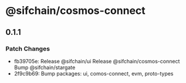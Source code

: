 # @sifchain/cosmos-connect

## 0.1.1

### Patch Changes

- fb39705e: Release @sifchain/ui
  Release @sifchain/cosmos-connect
  Bump @sifchain/stargate
- 2f9c9b69: Bump packages: ui, comos-connect, evm, proto-types
